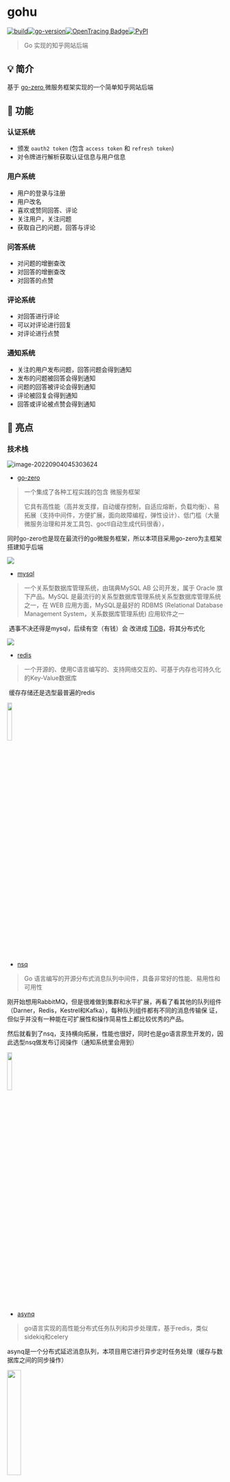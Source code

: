 # gohu

[![build](https://img.shields.io/badge/build-1.01-brightgreen)](https://github.com/StellarisW/StellarisW)[![go-version](https://img.shields.io/badge/go-~%3D1.8-30dff3?logo=go)](https://github.com/StellarisW/StellarisW)[![OpenTracing Badge](https://img.shields.io/badge/OpenTracing-enabled-blue.svg)](http://opentracing.io)[![PyPI](https://img.shields.io/badge/License-BSD_2--Clause-green.svg)](https://github.com/emirpasic/gods/blob/master/LICENSE)

> Go 实现的知乎网站后端

## 💡  简介

基于 [go-zero ](https://github.com/zeromicro/go-zero)微服务框架实现的一个简单知乎网站后端

## 🚀 功能

### 认证系统

- 颁发 `oauth2 token`  (包含 `access token` 和 `refresh token`)
- 对令牌进行解析获取认证信息与用户信息

### 用户系统

- 用户的登录与注册
- 用户改名
- 喜欢或赞同回答、评论
- 关注用户，关注问题
- 获取自己的问题，回答与评论

### 问答系统

- 对问题的增删查改
- 对回答的增删查改
- 对回答的点赞

### 评论系统

- 对回答进行评论
- 可以对评论进行回复
- 对评论进行点赞

### 通知系统

- 关注的用户发布问题，回答问题会得到通知
- 发布的问题被回答会得到通知
- 问题的回答被评论会得到通知
- 评论被回复会得到通知
- 回答或评论被点赞会得到通知

## 🌟 亮点

### 技术栈

![image-20220904045303624](./manifest/image/go-zero.png)

- [go-zero](https://go-zero.dev/)

> 一个集成了各种工程实践的包含 微服务框架
>
> 它具有高性能（高并发支撑，自动缓存控制，自适应熔断，负载均衡）、易拓展（支持中间件，方便扩展，面向故障编程，弹性设计）、低门槛（大量微服务治理和并发工具包、goctl自动生成代码很香），

​     同时go-zero也是现在最流行的go微服务框架，所以本项目采用go-zero为主框架搭建知乎后端

![](./manifest/image/mysql.svg)

- [mysql](https://www.mysql.com/)

> 一个关系型数据库管理系统，由瑞典MySQL AB 公司开发，属于 Oracle 旗下产品。MySQL 是最流行的关系型数据库管理系统关系型数据库管理系统之一，在 WEB 应用方面，MySQL是最好的 RDBMS (Relational Database Management System，关系数据库管理系统) 应用软件之一

​    遇事不决还得是mysql，后续有空（有钱）会	改进成 [TiDB](https://pingcap.com/zh/case/)，将其分布式化

![](./manifest/image/redis.svg)

- [redis](https://redis.io/)

> 一个开源的、使用C语言编写的、支持网络交互的、可基于内存也可持久化的Key-Value数据库

​    缓存存储还是选型最普遍的redis

<img src="./manifest/image/nsq.png" width="15%">

- [nsq](https://nsq.io/)

>  Go 语言编写的开源分布式消息队列中间件，具备非常好的性能、易用性和可用性

​    刚开始想用RabbitMQ，但是很难做到集群和水平扩展，再看了看其他的队列组件（Darner，Redis，Kestrel和Kafka），每种队列组件都有不同的消息传输保     	证，但似乎并没有一种能在可扩展性和操作简易性上都比较优秀的产品。

​    然后就看到了nsq，支持横向拓展，性能也很好，同时也是go语言原生开发的，因此选型nsq做发布订阅操作（通知系统里会用到）

<img src="./manifest/image/asynq.png" width="15%">

- [asynq](https://github.com/hibiken/asynq)

> go语言实现的高性能分布式任务队列和异步处理库，基于redis，类似sidekiq和celery

​	asynq是一个分布式延迟消息队列，本项目用它进行异步定时任务处理（缓存与数据库之间的同步操作）

<img src="./manifest/image/consul.svg" width="25%">

- [consul](https://www.consul.io/)

> 一套开源的分布式服务发现和配置管理系统，由HasiCorp公司用go语言开发的。提供了微服务系统中服务助理、配置中心、控制总线等功能

​	在consul和etcd之间比较，consul的服务发现很方便，也有健康检查，多数据中心等功能，同时也是go云原生项目，因此选型consul

<img src="./manifest/image/jaeger.svg" width="15%">

- [jaeger](https://www.jaegertracing.io/)

> 由Uber开源的分布式追踪系统

​	go-zero框架集成了对jaeger的支持，因此使用jaeger做追踪系统

<img src="./manifest/image/apollo.svg" width="10%">

- [apollo](https://www.apolloconfig.com/)

> 一款可靠的分布式配置管理中心，诞生于携程框架研发部，能够集中化管理应用不同环境、不同集群的配置，配置修改后能够实时推送到应用端，并且具备规范的权限、流程治理等特性，适用于微服务配置管理场景

​	使用apollo做配置管理系统，可以有效的在认证系统，用户系统，问答系统等等不同的环境下进行配置的管理

<img src="./manifest/image/traefik-logo.png" width="20%">

- [traefik](https://www.jaegertracing.io/)

> 一个为了让部署微服务更加便捷而诞生的现代HTTP反向代理、负载均衡工具

​	本项目写的微服务很多，用nginx难管理，也比较懒得写配置文件，所以用traefik，虽然性能没nginx好，但是对微服务的反向代理和负载均衡的支持很便捷，

​	同时使用traefik中的http中间件，oauth proxy也很方便

<img src="./manifest/image/docker.svg" width="15%">

- [docker](https://www.docker.com/)

> Google 公司推出的 Go 语言 进行开发实现，基于 Linux 内核的 cgroup，namespace，以及 AUFS 类的 Union FS 等技术的一个容器服务

​	容器用docker-compose部署

<img src="./manifest/image/drone.svg" width="20%">

- [drone](https://www.drone.io/)

> 一款基于go编写的容器技术持续集成工具，可以直接使用YAML配置文件即可完成自动化构建、测试、部署任务

​	结合gogs仓库，来对项目进行CI/CD持续集成，部署更方便了

### 后端

#### 认证系统

- 颁发令牌

> 对向OAuth2服务器发送请求颁发令牌的客户端进行鉴权, 鉴权成功后 颁发token
>
> 提高了令牌的安全性, 同时也可以根据客户端信息自定义 Oauth2 token

<!--app/service/oauth/model/token_granter.go-->

```go
clientId, clientSecret, userId, ok := parseBasicAuth(auth)
if !ok || clientSecret != tokenGranter.ClientDetails[clientId].ClientSecret {
   return nil, ErrInvalidAuthorizationRequest
}
```

解析认证头，判断 `clientId` 和 `clientSecret` 是否在存储库中

鉴权成功后向用户颁发 token

- 令牌存储

> token存储在redis中, 自动实现令牌的过期功能
>
> 加快用户的鉴权操作

![](./manifest/image/jwt-store.png)

<!--app/service/oauth/rpc/token/store/internal/logic/storetokenlogic.go-->

```go
l.svcCtx.Rdb.Set(l.ctx,
   model.JwtToken+"_"+strconv.FormatInt(in.UserId, 10),
   accessTokenString,
   time.Unix(in.AccessToken.RefreshToken.ExpiresAt, 0).Sub(time.Now()))
```

- 令牌刷新

> access token的过期时间为1天，refresh token的过期时间为7天，当access token过期后，服务器会自动使用一次性的refresh token 对access token进行刷新操作，获取新的access token。
>
> 这样会有效降低因 access token 泄露而带来的风险。

- 令牌传递

> 使用Cookie进行在用户与服务器之间的Oauth2 token传递，同时对cookie进行SHA256加盐，保证了cookie与token的安全性
>
> 在认证中间件中(app/common/middware/authMiddleware.go)对cookie进行哈希校验，防止用户篡改，校验通过后解析cookie自动获取token的元信息

<!--app/common/middleware/authMiddleware.go-->

```go
res, err := req.NewRequest().SetFormData(map[string]string{"oauth2_token": accessToken, "token_type": model.AccessToken}).
   Post("https://" + m.Domain + "/api/oauth/token/check")
if err != nil {
   logx.Errorf("%v", err)
   return
}
if res.StatusCode != http.StatusOK {
   logx.Errorf("%v", res)
   return
}
j := gjson.Parse(res.String())
ok = j.Get("ok").Bool()
if !ok {
   //不ok则认证失败，包括刷新令牌
   //认证的时候若认证令牌过期，则刷新令牌
   msg := j.Get("msg").String()
   // 认证令牌过期,用刷新令牌刷新
   if msg == "accessToken is expired" {
      ok = cookieWriter.Get("refresh-token", &refreshToken)
      if accessToken == "" || !ok {
         response.ResultWithData(w, http.StatusForbidden, "illegal access", map[string]interface{}{"reload": true})
         return
      }
      res, err = req.NewRequest().SetPathParam("refresh-token", refreshToken).
         Post("https://" + m.Domain + "/api/oauth/token/refresh")
      if err != nil {
         logx.Errorf("%v", err)
         return
      }
      if res.StatusCode != http.StatusOK {
         return
      }
      j = gjson.Parse(res.String())
      accessToken = j.Get("data.access_token.token_value").String()
      refreshToken = j.Get("data.access_token.refresh_token.token_value").String()
      cookieWriter.Set("x-token", accessToken)
      cookieWriter.Set("refresh-token", refreshToken)
   }
}
```

#### 用户系统

- 登录与注册

> 用户注册或首次登录得到令牌，可以在令牌有效期内实现自动登录操作，
>
> 在用户注册或登录后设置注册/登录缓存，同时特别针对登录设置了空缓存，防止大量无效请求造成缓存穿透

<!--app/service/user/rpc/crud/internal/logic/registerlogic.go-->

```go
ok, err := l.svcCtx.Rdb.SIsMember(l.ctx,
   "user_register_set",
   in.Username).Result()
```

<!--app/service/user/rpc/crud/internal/logic/loginlogic.go-->

```go
	// 在数据库中查找用户
	userSubjectModel := l.svcCtx.UserModel.UserSubject
	userSubject, err := userSubjectModel.WithContext(l.ctx).Where(userSubjectModel.Username.Eq(in.Username)).First()
	switch err {
	case nil:
	case gorm.ErrRecordNotFound:
		// 设置空缓存,防止大量非法请求造成缓存穿透
		err = l.svcCtx.Rdb.Set(l.ctx,
			fmt.Sprintf("user_login_%s", in.Username),
			fmt.Sprintf("%d:%d", 0, 0),
			time.Second*86400).Err()
		if err != nil {
			logger.Errorf("update [user_login] cache failed, err: %v", err)
		}
		res = &pb.LoginRes{
			Code: http.StatusNotFound,
			Msg:  "uid not exist",
			Ok:   false,
		}
		logger.Debugf("send message: %v", res.String())
		return res, nil
	default:
		{
			logger.Errorf("query [user_subject] in mysql failed, err: %v", err)
			res = &pb.LoginRes{
				Code: http.StatusInternalServerError,
				Msg:  "internal err",
				Ok:   false,
			}
			logger.Debugf("send message: %v", res.String())
			return res, err
		}
	}
	
	...
	
		err = l.svcCtx.Rdb.Set(l.ctx,
		fmt.Sprintf("user_login_%s", in.Username),
		fmt.Sprintf("%d:%s", userSubject.ID, userSubject.Password),
		time.Second*86400).Err()
	if err != nil {
		logger.Errorf("set [user_login] cache failed, err: %v", err)
	}
```

- IP 归属地

> 对用户登录的IP进行解析（具体看我 [ip-parse](https://github.com/StellarisW/ip-parse) 仓库），在回答内容，评论内容中设置用户IP归属地

<!--app/utils/net/ip/ip.go-->

```go
func GetIpLocFromApi(ip string) (loc string) {
   var err error
   if domain == "" {
      domain, err = apollo.GetMainDomain()
      if err != nil {
         return "未知"
      }
   }
   apiAddr := "http://ip." + domain + "/api/parse?ip=" + ip
   res, err := req.NewRequest().Get(apiAddr)
   j := gjson.Parse(res.String())
   if j.Get("ok").Bool() == false {
      return "未知"
   }
   locStr := j.Get("location").String()
   output := strings.Split(locStr, "|")
   if output[0] != "中国" {
      return output[0]
   }
   strings.Trim(output[2], "省")
   return output[2]
}
```

- 用户信息缓存

> 对`user-subject`,`user-collect`表进行缓存，针对高频更新的字段(如 `user-subject` 中的 `follower` ， `user-collect` 中的赞同操作)进行定时更新数据库的操作

<!--app/service/mq/asynq/processor/internal/logic/user/task.go-->

```go
func (l *ScheduleUpdateUserSubjectRecordHandler) ProcessTask(ctx context.Context, _ *asynq.Task) (err error) {
    // 获取缓存中需要更新用户 follower 字段的用户id
   members, err := l.Rdb.SMembers(ctx,
      "user_follower_cnt_set").Result()
   if err != nil {
      return fmt.Errorf("get [user_follower] member failed, err: %v", err)
   }
   l.Rdb.Del(ctx,
      fmt.Sprintf("user_follower_cnt_set"))

   userSubjectModel := l.UserModel.UserSubject
   for _, member := range members {
       // 获取缓存中 follower 的数量
      followerCount, err := l.Rdb.Get(ctx,
         fmt.Sprintf("user_follower_cnt_%s", member)).Int()
      if err != nil {
         return fmt.Errorf("get [user_follower] cnt failed, err: %v", err)
      }

      err = l.Rdb.Del(ctx,
         fmt.Sprintf("user_follower_cnt_%s", member)).Err()
      if err != nil {
         return fmt.Errorf("del [user_follower] cnt failed, err: %v", err)
      }
	
       // 更新数据库
      userSubject, err := userSubjectModel.WithContext(ctx).
         Select(userSubjectModel.ID, userSubjectModel.Follower).
         Where(userSubjectModel.ID.Eq(cast.ToInt64(member))).
         First()
      if err != nil {
         return fmt.Errorf("get [user_subject] record failed, err: %v", err)
      }

      _, err = userSubjectModel.WithContext(ctx).
         Select(userSubjectModel.ID, userSubjectModel.Follower).
         Where(userSubjectModel.ID.Eq(cast.ToInt64(member))).
         Update(userSubjectModel.Follower, int(userSubject.Follower)+followerCount)
      if err != nil {
         return fmt.Errorf("update [user_subject] record failed, err: %v", err)
      }
   }

   return nil
}
```

#### 问答系统

- 问题与回答信息缓存

> 也是和上面一样的逻辑，对表进行缓存，高频字段定时数据库同步

- 回答点赞

<!--app/service/user/rpc/crud/internal/logic/docollectionlogin.go-->

```go
// 通知用户
err = notificationMqProducer.PublishNotification(producer, notificationMqProducer.PublishNotificationMessage{
   MessageType: 2,
   Data: notificationMqProducer.ApproveAndLikeData{
      UserId:  in.UserId,
      Action:  1,
      ObjType: in.ObjType,
      ObjId:   in.ObjId,
   },
})
if err != nil {
   return fmt.Errorf("publish notificaion to nsq failed, %v", err)
}

// 更新缓存
err = svcCtx.Rdb.Incr(ctx,
   fmt.Sprintf("answer_index_approve_cnt_%d", in.ObjId)).Err()
if err != nil {
   return fmt.Errorf("incr [answer_index_approve_cnt] failed, %v", err)
}

err = svcCtx.Rdb.SAdd(ctx,
   "answer_index_approve_cnt_set",
   in.ObjId).Err()
if err != nil {
   return fmt.Errorf("update [answer_index_approve_cnt_set] failed, err: %v", err)
}
```

#### 评论系统

- 低耦合

> 将评论这个模块单独从回答中抽离出来，方便后续的功能需要评论模块的使用

- 信息全面

> 显示回复的用户id和被回复的用户id，回复的ip归属地等等

#### 通知系统

- 发布订阅

> 使用nsq对用户的各种操作(如关注，点赞等等)对操作的对象(被关注的人，被点赞回答的作者)进行通知

<!--app/service/mq/nsq/consumer/internal/listen/notification/handler.go-->

```go
func (m *PublishNotificationHandler) HandleMessage(nsqMsg *nsq.Message) (err error) {
   msg := &notificationMqProducer.PublishNotificationMessage{}
   err = json.Unmarshal(nsqMsg.Body, &msg)
   if err != nil {
      return fmt.Errorf("unmarshal msg failed, %v", err)
   }

   ctx := context.Background()
   switch msg.MessageType {
   case 1:
      // 关注我的
      data := &notificationMqProducer.FollowerData{}

      bytesData, err := json.Marshal(msg.Data)
      if err != nil {
         return fmt.Errorf("marshal msg data failed, %v", err)
      }

      err = json.Unmarshal(bytesData, &data)
      if err != nil {
         return fmt.Errorf("unmarshal msg data failed, %v", err)
      }

      userInfoRes, err := req.NewRequest().Get(
         fmt.Sprintf("https://%s/api/user/profile/%s", m.Domain, cast.ToString(data.FollowerId)))
      if err != nil {
         return fmt.Errorf("query user info failed, %v", err)
      }

      j := gjson.Parse(userInfoRes.String())
      if !j.Get("ok").Bool() {
         return fmt.Errorf("query user info failed, %v", j.Get("msg").String())
      }

      rpcRes, _ := m.NotificationCrudRpcClient.PublishNotification(ctx, &crud.PublishNotificationReq{
         UserId:      data.UserId,
         MessageType: 1,
         Title:       fmt.Sprintf("用户 %s 关注了你", j.Get("data.nickname").String()),
         Content:     "",                                                              // 空
         Url:         fmt.Sprintf("https://%s/profile/%d", m.Domain, data.FollowerId), // 用户主页
      })
      if !rpcRes.Ok {
         return fmt.Errorf("publish notification failed, %v", rpcRes.Msg)
      }
      
      ...
      
}
```

### 运维

#### 服务发现

> 通过go-zero框架的原生支持，来进行服务的发现与调用操作

![image-20220902154029133](./manifest/image/consul.png)

#### 链路追踪

> 通过go-zero框架的原生支持，进行对服务的链路追踪，方便debug

 ![image-20220902154140585](./manifest/image/jaeger.png)

#### 配置管理

> 在apollo平台上进行配置的更改操作，然后go后端读取apollo的配置文件后，缓存在本地，同时进行配置的热更新，
>
> 然后使用viper来进行配置文件的读取操作

![image-20220902153815361](./manifest/image/apollo.png)

#### 网关代理

> 使用traefik对微服务进行反向代理，同时自动生成CA证书，对全部的微服务进行tls认证

![image-20220902154403897](./manifest/image/traefik.png)

#### 项目部署

> 代码push到gogs仓库

![image-20220902154503351](./manifest/image/gogs.png)

> drone通过web钩子拷贝代码

![image-20220902154545273](./manifest/image/webhook.png)

> drone进行持续集成操作

![image-20220902154620156](./manifest/image/drone.png)

> docker-compose 并发构建镜像

`build.sh`

``` sh
#!/bin/bash

export PROJECT_NAME=$1

export THREAD=$2

docker_names=('oauth-api' 'oauth-rpc-token-enhancer' 'oauth-rpc-token-store' \
'user-api' 'user-rpc-crud' 'user-rpc-info' 'user-rpc-vip' 'notification-api' \
'notification-rpc-crud' 'notification-rpc-info' 'mq-asynq-scheduler' 'mq-asynq-processor' \
'mq-nsq-consumer' 'question-api' 'question-rpc-crud' 'question-rpc-info' \
'comment-api'  'comment-rpc-crud'  'comment-rpc-info')

function docker_build() {
  if [ "$1" -ef "" ]; then
    return 0
  fi

  array=$(echo "$1" | tr '-' '\n')
  path='./app/service'
  for var in $array
  do
    path="${path}""/""${var}"
  done
  docker build -t "$PROJECT_NAME""_""$1" "${path}"
  return 1
}

[ -e /tmp/fd1 ] || mkfifo /tmp/fd1
exec 3<>/tmp/fd1
rm -rf /tmp/fd1

for ((i=1;i<=THREAD;i++))
do
  echo >&3
done

cd /www/site/"$PROJECT_NAME" || exit

remain_build=${#docker_names[@]}

echo "start building images, remain: ""${remain_build}"

for docker_name in ${docker_names[*]}
do
  read -r -u3
{
  docker_build "${docker_name}"
  remain_build=$(expr "${remain_build}" - 1)
  echo "build ""${docker_name}"" complete, remain: ""${remain_build}"
  echo >&3
} &
done

wait

exec 3<&-
exec 3>&-
```

## 🗼架构设计

![clouddisk架构图](./manifest/image/architecture.jpg)

## 📂 存储设计

### 表设计

#### 用户系统

##### `user_subject`

##### 记录

![](./manifest/image/user_subject_record.png)

索引

![](./manifest/image/user_subject_record_index.png)

##### `user_collection`

记录

![](./manifest/image/user_collection_record.png)

索引

![](./manifest/image/user_collection_index.png)

外键

![](./manifest/image/user_collection_foreign_key.png)

#### 问答系统

##### `question_subject`

记录

![](./manifest/image/question_subject_record.png)

索引

![](./manifest/image/question_subject_index.png)



##### `question_content`

记录

![](./manifest/image/question_content_record.png)

外键

![](./manifest/image/question_content_foreign_key.png)



##### `answer_index`

记录

![](./manifest/image/answer_index_record.png)

索引

![](./manifest/image/answer_index_index.png)

外键

![](./manifest/image/answer_index_foreign_key.png)



##### `answer_content`

记录

![](./manifest/image/answer_content_record.png)

外键![](./manifest/image/answer_content_foreign_key.png)

#### 评论系统

##### `comment_subject`

记录

![](./manifest/image/comment_subject_record.png)

索引

![](./manifest/image/comment_subject_index.png)



##### `comment_index`

记录

![](./manifest/image/comment_index_record.png)

索引

![](./manifest/image/comment_index_index.png)

外键

![](./manifest/image/comment_index_foreign_key.png)



##### `comment_content`

记录

![](./manifest/image/comment_content_record.png)

外键

![](./manifest/image/comment_content_foreign_key.png)

#### 通知系统

##### `notification_subject`

记录

![](./manifest/image/notification_subject_record.png)

索引

![](./manifest/image/notification_subuject_index.png)

外键

![](./manifest/image/notification_subject_foreign_key.png)





##### `notification_content`

记录

![](./manifest/image/notification_content_record.png)



外键

![](./manifest/image/notification_content_foreign_key.png)



### 缓存设计

#### jwt 缓存

缓存 Oauth2 Token，利用 redis 特性自动实现令牌过期功能

![](./manifest/image/jwt_cache.png)

#### 表缓存

> 表记录的数据比较多，因此采用protobug进行序列化，而不是用json，
>
> 因为在protobuf的编解码性能远远高出JSON的性能。
>
> 同时占用空间也比json小很多，大大减少了缓存表的开销

下面是 `user_subject` 表的缓存样例

<!--app/service/mq/asynq/processor/internal/logic/user/task.go-->

```go
func (l *MsgCreateUserSubjectHandler) ProcessTask(ctx context.Context, task *asynq.Task) (err error) {
   var payload job.MsgCreateUserSubjectPayload
   if err = json.Unmarshal(task.Payload(), &payload); err != nil {
      return fmt.Errorf("unmarshal [MsgCreateUserSubjectPayload] failed, err: %v", err)
   }

   userSubjectId := l.IdGenerator.NewLong()

   userSubjectModel := l.UserModel.UserSubject

   now := time.Now()

   err = userSubjectModel.WithContext(ctx).
      Create(&model.UserSubject{
         ID:         userSubjectId,
         Username:   payload.Username,
         Password:   payload.Password,
         Nickname:   payload.Nickname,
         CreateTime: now,
         UpdateTime: now,
      })
   if err != nil {
      return fmt.Errorf("create [user_subject] record failed, err: %v", err)
   }

   userSubjectProto := &pb.UserSubject{
      Id:         userSubjectId,
      Username:   payload.Username,
      Password:   payload.Password,
      Nickname:   payload.Nickname,
      CreateTime: now.String(),
      UpdateTime: now.String(),
   }

   userSubjectBytes, err := proto.Marshal(userSubjectProto)
   if err != nil {
      return fmt.Errorf("marshal [userSubjectProto] into proto failed, err: %v", err)
   }

   err = l.Rdb.Set(ctx,
      fmt.Sprintf("user_subject_%d", userSubjectId),
      userSubjectBytes,
      time.Second*86400).Err()
   if err != nil {
      return fmt.Errorf("update [user_subject] cache failed, err: %v", err)
   }

   err = l.Rdb.Set(ctx,
      fmt.Sprintf("user_login_%d", userSubjectId),
      fmt.Sprintf("%d:%s", userSubjectId, payload.Password),
      time.Second*86400).Err()
   if err != nil {
      return fmt.Errorf("update [user_login] cache failed, err: %v", err)
   }

   return nil
}
```

key 格式： `[tableName]_[primaryId]`

例如 `user_subject` 的缓存

![](./manifest/image/user_subject_cache.png)

#### 注册缓存

使用集合存储已经注册的用户名（后续集合过大时，考虑随机删除集合中的用户名减小缓存压力）

key 名称：`user_register_set`

![](./manifest/image/user_register_set.png)

#### 登录缓存

使用 key 存储用户 id 与加盐后的密码

key 格式：`user_login_[username]`

![](./manifest/image/user_login_cache.png)

#### 收藏缓存

key 格式：`user_collect_set_[userId]_[collectType]_[objType]`

![](./manifest/image/user_collect_set.png)

#### 关注用户缓存

key 格式：`user_follwer_cnt_set` `user_follower_cnt_[userId]`

缓存关注用户的数量，然后根据这个数量数据库定时统一更新，大大减小数据库压力

key 格式：`user_follower_member_set_[userId]`

缓存用户下的关注者集合，方便发布通知

![](./manifest/image/user_follower_member_set.png)

#### 通知缓存

key 格式：`notification_[userId]_[notificationType]`

缓存用户通知下的一个 id 集合

#### 发布缓存

key 格式：`question_id_user_set_[userId]` `answer_id_user_set_[userId]` `comment_id_user_set_[userId]`

缓存用户发布对象的的 id 集合

## 📖 API文档

[接口文档](https://documenter.getpostman.com/view/22490304/VUxStm2d)

## ⚙ 项目结构

<details>
<summary>展开查看</summary>
<pre>
<code>
    ├── app ----------------------------- (项目文件)
        ├── common ---------------------- (全局通用目录)
        	├── config ------------------ (获取配置文件相关)
        	├── log --------------------- (日志配置)
        	├── middleware -------------- (中间件)
        	├── model ------------------- (全局模型)
        	├── mq ---------------------- (消息队列设置)
        ├── service --------------------- (微服务)
            ├── comment ----------------- (评论系统)
            ├── mq ---------------------- (消息队列服务)
            ├── notification ------------ (通知系统)
            ├── oauth ------------------- (认证系统)
            ├── question ---------------- (问答系统)
            ├── user -------------------- (用户系统)
        ├── utils ----------------------- (工具包) 
            ├── cookie ------------------ (cookie处理逻辑)
            ├── file -------------------- (对文件操作的一些函数)
            ├── jwt --------------------- (jwt处理逻辑)
            ├── mapping ----------------- (结构体映射)
            ├── net --------------------- (ip解析)
            ├── structx ----------------- (对不同结构体,相同字段的值进行同步)
    ├── manifest ------------------------ (交付清单)
    	├── deploy ---------------------- (部署配置文件)
    		├── docker ------------------ (docker配置文件)
    		├── kustomize --------------- (k8s配置文件)
        ├── sql ------------------------- (mysql初始化配置文件)
    ├── .drone.yml ---------------------- (drone自动构建配置文件)
    ├── build.sh ------------------------ (并发构建镜像脚本)
    ├── docker-compose.yaml ------------- (docker-compose配置文件)
</code>
</pre>
</details>


## 🛠 环境要求

- golang 版本 ~= 1.19
- mysql 版本 ~=5.7
- redis 版本 ~=5.0

## 📌 TODO

- [x] OAuth授权服务器
- [x] 用户登录/注册
- [x] 发布问题
- [x] 回答问题
- [x] 评论回答
- [x] 获取自己的所有问题、回答、评论
- [x] 删除或修改自己发布的问题、回答、评论
- [x] 赞同
- [x] 关注
- [x] 收藏
- [x] 通知
- [ ] 热榜
- [ ] 盐选会员
- [ ] 文章
